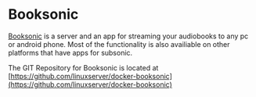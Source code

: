 # Booksonic

[Booksonic](https://booksonic.org/) is a server and an app for streaming your audiobooks to any pc or android phone. Most of the functionality is also availiable on other platforms that have apps for subsonic.

The GIT Repository for Booksonic is located at [https://github.com/linuxserver/docker-booksonic](https://github.com/linuxserver/docker-booksonic)
